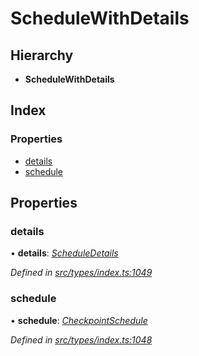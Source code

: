 # ScheduleWithDetails

## Hierarchy

* **ScheduleWithDetails**

## Index

### Properties

* [details](schedulewithdetails.md#details)
* [schedule](schedulewithdetails.md#schedule)

## Properties

### details

• **details**: [_ScheduleDetails_](scheduledetails.md)

_Defined in_ [_src/types/index.ts:1049_](https://github.com/PolymathNetwork/polymesh-sdk/blob/bf2b7a12/src/types/index.ts#L1049)

### schedule

• **schedule**: [_CheckpointSchedule_](../classes/checkpointschedule.md)

_Defined in_ [_src/types/index.ts:1048_](https://github.com/PolymathNetwork/polymesh-sdk/blob/bf2b7a12/src/types/index.ts#L1048)


